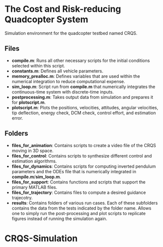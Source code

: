 # The Cost and Risk-reducing Quadcopter System
 Simulation environment for the quadcopter testbed named CRQS.
## Files
- **compile.m**: Runs all other necessary scripts for the initial conditions selected within this script.
- **constants.m**: Defines all vehicle parameters.
- **memory_prealloc.m**: Defines variables that are used within the numerical integration to reduce computational expense.
- **sim_loop.m**: Script run from **compile.m** that numerically integrates the continuous-time system with discrete-time inputs.
- **postprocessing.m**: Takes output data from simulation and prepares it for **plotscript.m**.
- **plotscript.m**: Plots the positions, velocities, attitudes, angular velocities, tip deflection, energy check, DCM check, control effort, and estimation error.

## Folders
- **files_for_animation**: Contains scripts to create a video file of the CRQS moving in 3D space.
- **files_for_control**: Contains scripts to synthesize different control and estimation algorithms.
- **files_for_dynamics**: Contains scripts for computing inverted pendulum parameters and the ODEs file that is numerically integrated in **compile.m**/**sim_loop.m**.
- **files_for_support**: Contains functions and scripts that support the primary MATLAB files.
- **files_for_trajectory**: Contains files to compute a desired guidance trajecotry.
- **results**: Contains folders of various run cases. Each of these subfolders contains the data from the tests indicated by the folder name. Allows one to simply run the post-processing and plot scripts to replicate figures instead of running the simulation again.
# CRQS-Simulation
